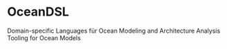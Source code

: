 # OceanDSL
Domain-specific Languages für Ocean Modeling and Architecture Analysis Tooling for Ocean Models
